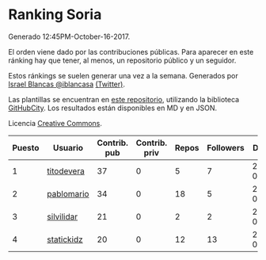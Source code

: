 # Ranking Soria

Generado 12:45PM-October-16-2017.

El orden viene dado por las contribuciones públicas. Para aparecer en este ránking hay que tener, al menos, un repositorio público y un seguidor.

Estos ránkings se suelen generar una vez a la semana. Generados por [Israel Blancas @iblancasa](https://github.com/iblancasa/) [(Twitter)](https://twitter.com/iblancasa).

Las plantillas se encuentran en [este repositorio](https://github.com/iblancasa/GH-Spanish-Ranking), utilizando la biblioteca [GitHubCity](https://github.com/iblancasa/GitHubCity). Los resultados están disponibles en MD y en JSON.

Licencia [Creative Commons](https://creativecommons.org/licenses/by/4.0/).

| Puesto   |  Usuario  | Contrib. pub | Contrib. priv |Repos| Followers | Desde |  Avatar  |
|----------|-----------|--------------|---------------|-----|-----------|-------|----------|
|1|[titodevera](https://github.com/titodevera)|37|0|5|7|2015-03-19|![titodevera](https://avatars2.githubusercontent.com/u/11556124)|
|2|[pablomario](https://github.com/pablomario)|34|0|18|5|2013-05-18|![pablomario](https://avatars2.githubusercontent.com/u/4464094)|
|3|[silvilidar](https://github.com/silvilidar)|21|0|2|2|2016-03-18|![silvilidar](https://avatars0.githubusercontent.com/u/17927667)|
|4|[statickidz](https://github.com/statickidz)|20|0|12|13|2014-06-14|![statickidz](https://avatars2.githubusercontent.com/u/7888227)|
